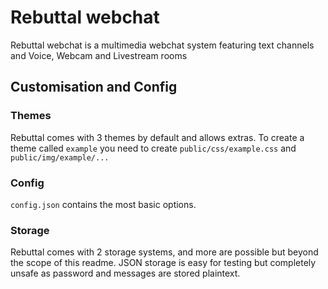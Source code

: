 # Rebuttal webchat

Rebuttal webchat is a multimedia webchat system featuring text channels and Voice, Webcam and Livestream rooms

## Customisation and Config

### Themes

Rebuttal comes with 3 themes by default and allows extras. To create a theme called `example` you need to create `public/css/example.css` and `public/img/example/...`

### Config

`config.json` contains the most basic options.

### Storage

Rebuttal comes with 2 storage systems, and more are possible but beyond the scope of this readme. JSON storage is easy for testing but completely unsafe as password and messages are stored plaintext.